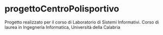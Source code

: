 # progettoCentroPolisportivo

Progetto realizzato per il corso di Laboratorio di Sistemi Informativi. 
Corso di laurea in Ingegneria Informatica, Università della Calabria
